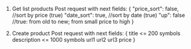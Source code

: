 1) Get list products
Post request with next fields:
{
    "price_sort": false,  //sort by price (true)
    "date_sort": true,    //sort by date (true)
    "up": false           //true: from old to new; from small price to high
}

3) Create product
Post request with next fields:
{
    title <= 200 symbols
    description <= 1000 symbols
    url1
    url2
    url3
    price
}